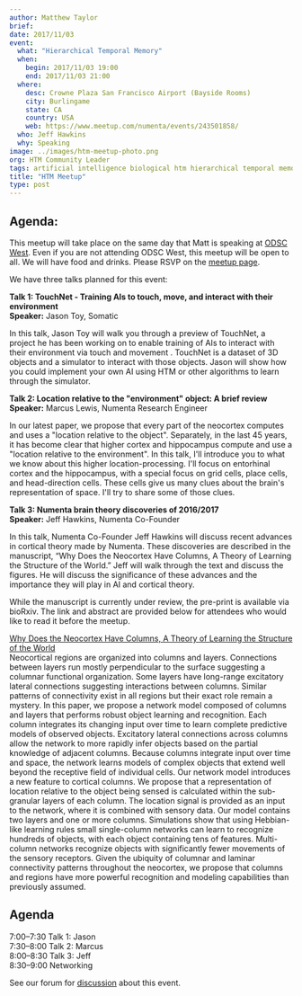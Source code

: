 ```yaml
---
author: Matthew Taylor
brief:
date: 2017/11/03
event:
  what: "Hierarchical Temporal Memory"
  when:
    begin: 2017/11/03 19:00
    end: 2017/11/03 21:00
  where:
    desc: Crowne Plaza San Francisco Airport (Bayside Rooms)
    city: Burlingame
    state: CA
    country: USA
    web: https://www.meetup.com/numenta/events/243501858/
  who: Jeff Hawkins
  why: Speaking
image: ../images/htm-meetup-photo.png
org: HTM Community Leader
tags: artificial intelligence biological htm hierarchical temporal memory computing brain
title: "HTM Meetup"
type: post
---
```

## Agenda:

This meetup will take place on the same day that Matt is speaking at [ODSC West](https://www.odsc.com/california).
Even if you are not attending ODSC West, this meetup will be open to all. We will have food and drinks. Please RSVP on the [meetup page](https://www.meetup.com/numenta/events/243501858/).

We have three talks planned for this event:

**Talk 1: TouchNet - Training AIs to touch, move, and interact with their environment** <br/>
**Speaker:** Jason Toy, Somatic

In this talk, Jason Toy will walk you through a preview of TouchNet, a project he has been working on to enable training of AIs to interact with their environment via touch and movement . TouchNet is a dataset of 3D objects and a simulator to interact with those objects. Jason will show how you could implement your own AI using HTM or other algorithms to learn through the simulator.

**Talk 2: Location relative to the "environment" object: A brief review** <br/>
**Speaker:** Marcus Lewis, Numenta Research Engineer

In our latest paper, we propose that every part of the neocortex computes and uses a "location relative to the object".
Separately, in the last 45 years, it has become clear that higher cortex and hippocampus compute and use a "location relative to the environment".
In this talk, I'll introduce you to what we know about this higher location-processing. I'll focus on entorhinal cortex and the hippocampus,
with a special focus on grid cells, place cells, and head-direction cells. These cells give us many clues about the brain's representation of space.
I'll try to share some of those clues.


**Talk 3: Numenta brain theory discoveries of 2016/2017**<br/>
**Speaker:** Jeff Hawkins, Numenta Co-Founder

In this talk, Numenta Co-Founder Jeff Hawkins will discuss recent advances in cortical theory made by Numenta.
These discoveries are described in the manuscript, “Why Does the Neocortex Have Columns, A Theory of Learning the Structure of the World.”  Jeff will walk through the text and discuss the figures.  He will discuss the significance of these advances and the importance they will play in AI and cortical theory.  

While the manuscript is currently under review, the pre-print is available via bioRxiv.  The link and abstract are provided below for attendees who would like to read it before the meetup.  

[Why Does the Neocortex Have Columns, A Theory of Learning the Structure of the World](https://doi.org/10.1101/162263)<br/>
Neocortical regions are organized into columns and layers. Connections between layers run mostly perpendicular to the surface suggesting a columnar functional organization.
Some layers have long-range excitatory lateral connections suggesting interactions between columns.
Similar patterns of connectivity exist in all regions but their exact role remain a mystery. In this paper,
we propose a network model composed of columns and layers that performs robust object learning and recognition.
Each column integrates its changing input over time to learn complete predictive models of observed objects.
Excitatory lateral connections across columns allow the network to more rapidly infer objects based on the partial knowledge of adjacent columns.
Because columns integrate input over time and space, the network learns models of complex objects that extend well beyond the receptive field of individual cells.
Our network model introduces a new feature to cortical columns. We propose that a representation of location relative to the object being sensed
is calculated within the sub-granular layers of each column. The location signal is provided as an input to the network, where it is combined with sensory data.
Our model contains two layers and one or more columns. Simulations show that using Hebbian-like learning rules small single-column networks can learn to
recognize hundreds of objects, with each object containing tens of features. Multi-column networks recognize objects with significantly fewer movements of the sensory receptors.
Given the ubiquity of columnar and laminar connectivity patterns throughout the neocortex, we propose that columns and regions have more powerful recognition
and modeling capabilities than previously assumed.


**Agenda**
------
7:00–7:30 Talk 1: Jason <br/>
7:30–8:00 Talk 2: Marcus<br/>
8:00–8:30 Talk 3: Jeff<br/>
8:30–9:00 Networking<br/>


See our forum for [discussion](https://discourse.numenta.org/t/htm-meetup-planning-november-3-in-sf/2830) about this event.
